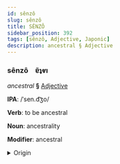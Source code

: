 ```yaml
---
id: sênzô
slug: sênzô
title: SÊNZÔ
sidebar_position: 392
tags: [sênzô, Adjective, Japonic]
description: ancestral § Adjective
---
```


### sênzô&emsp;<span kind="abugida">ɐ̃ʇⱴı</span>

*ancestral* **§** [Adjective](../../tags/Adjective)

**IPA**: /ˈsen.d͡ʒo/

**Verb**: to be ancestral

**Noun**: ancestrality

**Modifier**: ancestral

<details>
    <summary>Origin</summary>
    Japanese 先せん祖ぞ senzo [sẽ̞nd͡zo̞]<br/>
    <em>Japonic Language Family</em>
</details>